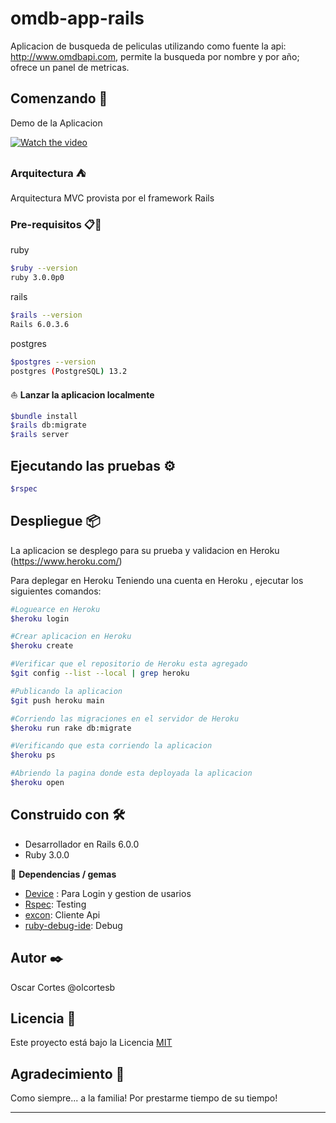 # omdb-app-rails

Aplicacion de busqueda de peliculas utilizando como fuente la api: http://www.omdbapi.com, permite la busqueda por nombre y por año; 
ofrece un panel de metricas.

## Comenzando 🚀

Demo de la Aplicacion



[![Watch the video](https://img.youtube.com/vi/eWz2GJKQKGc/3.jpg)](https://youtu.be/j1mOr7-5sJM)



### Arquitectura ⛺

Arquitectura MVC provista por el framework Rails

### Pre-requisitos 📋🔧

ruby
``` bash
$ruby --version
ruby 3.0.0p0
```

rails
``` bash
$rails --version
Rails 6.0.3.6
```
postgres
``` bash
$postgres --version
postgres (PostgreSQL) 13.2
```

⛵ **Lanzar la aplicacion localmente** 
``` bash
$bundle install
$rails db:migrate
$rails server
```

## Ejecutando las pruebas ⚙️
``` bash
$rspec
```


## Despliegue 📦

La aplicacion se desplego para su prueba y validacion en Heroku (https://www.heroku.com/)

Para deplegar en Heroku Teniendo una cuenta en Heroku , ejecutar los siguientes comandos:
``` bash
#Loguearce en Heroku
$heroku login

#Crear aplicacion en Heroku
$heroku create

#Verificar que el repositorio de Heroku esta agregado
$git config --list --local | grep heroku

#Publicando la aplicacion
$git push heroku main

#Corriendo las migraciones en el servidor de Heroku
$heroku run rake db:migrate

#Verificando que esta corriendo la aplicacion
$heroku ps

#Abriendo la pagina donde esta deployada la aplicacion
$heroku open

```
## Construido con 🛠️

- Desarrollador en Rails 6.0.0
- Ruby 3.0.0

💎  **Dependencias / gemas**

- [Device](https://rubygems.org/gems/devise/versions/4.2.0?locale=es) : Para Login y gestion de usarios
- [Rspec](https://rubygems.org/gems/rspec): Testing
- [excon](https://rubygems.org/gems/excon): Cliente Api
- [ruby-debug-ide](https://rubygems.org/gems/ruby-debug-ide): Debug


## Autor ✒️

Oscar Cortes @olcortesb

## Licencia 📄

Este proyecto está bajo la Licencia [MIT](LICENSE)

## Agradecimiento 🎁

Como siempre... a la familia!
Por prestarme tiempo de su tiempo!

---